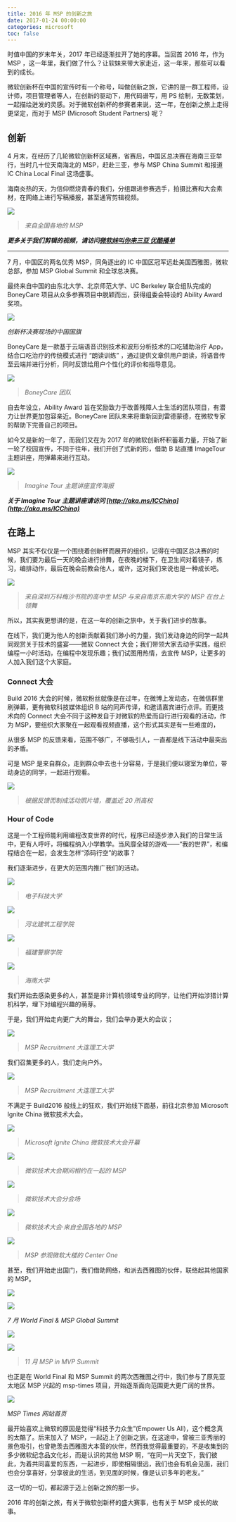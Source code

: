 ```yaml
---
title: 2016 年 MSP 的创新之旅
date: 2017-01-24 00:00:00
categories: microsoft
toc: false
---
```


时值中国的岁末年关，2017 年已经逐渐拉开了她的序幕。当回首 2016 年，作为 MSP ，这一年里，我们做了什么？让软妹来带大家走近，这一年来，那些可以看到的成长。

微软创新杯在中国的宣传时有一个称号，叫做创新之旅，它讲的是一群工程师，设计师，项目管理者等人，在创新的驱动下，用代码谱写，用 PS 绘制，无数策划，一起描绘迸发的灵感。对于微软创新杯的参赛者来说，这一年，在创新之旅上走得更坚定，而对于 MSP (Microsoft Student Partners) 呢？

<!-- more -->

## 创新

4 月末，在经历了几轮微软创新杯区域赛，省赛后，中国区总决赛在海南三亚举行，当时几十位天南海北的 MSP，赶赴三亚，参与 MSP China Summit 和报道 IC China Local Final 这场盛事。

海南炎热的天，为信仰燃烧青春的我们，分组跟进参赛选手，拍摄比赛和大会素材，在网络上进行写稿播报，甚至通宵剪辑视频。

![](https://s2.loli.net/2021/12/23/5LmXoZtBShx3qr8.jpg)

> *来自全国各地的 MSP*

***更多关于我们剪辑的视频，请访问[微软妹叫你来三亚 优酷播单](http://list.youku.com/albumlist/show/id_27159022.html?spm=a2h0j.8191423.module_basic_info.5~5!2~5~5~5~5~A)***

---

7 月，中国区的两名优秀 MSP，同角逐出的 IC 中国区冠军远赴美国西雅图，微软总部，参加 MSP Global Summit 和全球总决赛。

最终来自中国的由东北大学、北京师范大学、UC Berkeley 联合组队完成的 BoneyCare 项目从众多参赛项目中脱颖而出，获得组委会特设的 Ability Award 奖项。

![](https://s2.loli.net/2021/12/23/YuQeJ8rRjsx1bhz.jpg)

*创新杯决赛现场的中国国旗*

BoneyCare 是一款基于云端语音识别技术和波形分析技术的口吃辅助治疗 App，结合口吃治疗的传统模式进行 “朗读训练” ，通过提供文章供用户朗读，将语音传至云端并进行分析，同时反馈给用户个性化的评价和指导意见。

![](https://s2.loli.net/2021/12/23/mT4I3Q62RrPNiyB.jpg)

> *BoneyCare 团队*

自去年设立，Ability Award 旨在奖励致力于改善残障人士生活的团队项目，有潜力让世界更加包容亲近。BoneyCare 团队未来将重新回到雷德蒙德，在微软专家的帮助下完善自己的项目。

如今又是新的一年了，而我们又在为 2017 年的微软创新杯积蓄着力量，开始了新一轮了校园宣传，不同于往年，我们开创了式新的形，借助 B 站直播 ImageTour 主题讲座，用弹幕来进行互动。

![](https://s2.loli.net/2021/12/23/rBeYm89zEKX7J35.jpg)

> *Imagine Tour 主题讲座宣传海报*

***关于 Imagine Tour 主题讲座请访问 [http://aka.ms/ICChina](http://aka.ms/ICChina)***

## 在路上

MSP 其实不仅仅是一个围绕着创新杯而展开的组织，记得在中国区总决赛的时候，我们要为最后一天的晚会进行排舞，在夜晚的楼下，在卫生间对着镜子，练习，编排动作，最后在晚会前教会他人，或许，这对我们来说也是一种成长吧。

![](https://s2.loli.net/2021/12/23/BLnplNzgcPQsV1S.png)

> *来自深圳万科梅沙书院的高中生 MSP 与来自南京东南大学的 MSP 在台上领舞*

所以，其实我更想讲的是，在这一年的创新之旅中，关于我们进步的故事。

在线下，我们更为他人的创新贡献着我们渺小的力量，我们发动身边的同学一起共同观赏关于技术的盛宴——微软 Connect 大会；我们带领大家去动手实践，组织编程一小时活动，在编程中发现乐趣；我们试图用热情，去宣传 MSP，让更多的人加入我们这个大家庭。

### Connect 大会

Build 2016 大会的时候，微软粉丝就像是在过年，在微博上发动态，在微信群里刷弹幕，更有微软科技媒体组织 B 站的同声传译，和邀请嘉宾进行点评。而更技术向的 Connect 大会不同于这种发自于对微软的热爱而自行进行观看的活动，作为 MSP，要组织大家聚在一起观看视频直播，这个形式其实是有一些难度的，

从很多 MSP 的反馈来看，范围不够广，不够吸引人，一直都是线下活动中最突出的矛盾。

可是 MSP 是来自群众，走到群众中去也十分容易，于是我们便以寝室为单位，带动身边的同学，一起进行观看。

![](https://raw.githubusercontent.com/yvonshong/picbed/master/6b2f6355ly1fyo5bliqt8j23nd2qjnpj.jpg)

> *根据反馈而制成活动照片墙，覆盖近 20 所高校*

### Hour of Code

这是一个工程师能利用编程改变世界的时代，程序已经逐步渗入我们的日常生活中，更有人呼吁，将编程纳入小学教学。当风靡全球的游戏——“我的世界”，和编程结合在一起，会发生怎样“添码行空”的故事？

我们逐渐进步，在更大的范围内推广我们的活动。

![](https://raw.githubusercontent.com/yvonshong/picbed/master/6b2f6355ly1fyo5b6hw9wj21fe0swwoh.jpg)

> *电子科技大学*

![](https://raw.githubusercontent.com/yvonshong/picbed/master/6b2f6355ly1fyo5b9y7imj22v71nye83.jpg)

> *河北建筑工程学院*

![](https://raw.githubusercontent.com/yvonshong/picbed/master/6b2f6355ly1fyo5bi86dfj23k02dcb2c.jpg)

> *福建警察学院*

![](https://raw.githubusercontent.com/yvonshong/picbed/master/6b2f6355ly1fyo5bixppnj23k02o04qs.jpg)

> *海南大学*

我们开始去感染更多的人，甚至是非计算机领域专业的同学，让他们开始涉猎计算机科学，埋下对编程兴趣的萌芽。

于是，我们开始走向更广大的舞台，我们会举办更大的会议；

![](https://raw.githubusercontent.com/yvonshong/picbed/master/6b2f6355ly1fyo5bk31zrj24842d3x6t.jpg)

> *MSP Recruitment 大连理工大学*

我们召集更多的人，我们走向户外。

![](https://raw.githubusercontent.com/yvonshong/picbed/master/6b2f6355ly1fyo5bdq51gj23402c0npf.jpg)

> *MSP Recruitment 大连理工大学*

不满足于 Build2016 般线上的狂欢，我们开始线下面基，前往北京参加 Microsoft Ignite China 微软技术大会。

![](https://raw.githubusercontent.com/yvonshong/picbed/master/6b2f6355ly1fyo5b8jbm4j218x0rgat0.jpg )

> *Microsoft Ignite China 微软技术大会开幕*

![](https://raw.githubusercontent.com/yvonshong/picbed/master/6b2f6355ly1fyo5b77b2oj22l30cvh6k.jpg)

> *微软技术大会期间相约在一起的 MSP*

![](https://raw.githubusercontent.com/yvonshong/picbed/master/6b2f6355ly1fyo5b6tq3aj218w0muqfr.jpg)

> *微软技术大会分会场*

![](https://raw.githubusercontent.com/yvonshong/picbed/master/6b2f6355ly1fyo5b6rmttj20zk0nqk1z.jpg)

> *微软技术大会·来自全国各地的 MSP*

![](https://raw.githubusercontent.com/yvonshong/picbed/master/6b2f6355ly1fyo5b6q9isj20hs0bv0vo.jpg)

> *MSP 参观微软大楼的 Center One*

甚至，我们开始走出国门，我们借助网络，和派去西雅图的伙伴，联络起其他国家的 MSP。

![](https://raw.githubusercontent.com/yvonshong/picbed/master/6b2f6355ly1fyo5b735iyj21bm0vrn6f.jpgg)

![](https://raw.githubusercontent.com/yvonshong/picbed/master/6b2f6355ly1fyo5b734asj20ja0ctad3.jpg)

*7 月 World Final & MSP Global Summit*

![](https://raw.githubusercontent.com/yvonshong/picbed/master/6b2f6355ly1fyo5bh201mj245c2c07wk.jpg)

![](https://raw.githubusercontent.com/yvonshong/picbed/master/6b2f6355ly1fyo5b8u0l9j21kw16o1gy.jpg)

> *11 月 MSP in MVP Summit*

也正是在 World Final 和 MSP Summit 的两次西雅图之行中，我们参与了原先亚太地区 MSP 兴起的 msp-times 项目，开始逐渐面向范围更大更广阔的世界。

![](https://raw.githubusercontent.com/yvonshong/picbed/master/6b2f6355ly1fyo5b6i7t7j21o012cn1h.jpg)

*MSP Times 网站首页*

最开始喜欢上微软的原因是觉得“科技予力众生”(Empower Us All)，这个概念真的太酷了。后来加入了 MSP，一起迈上了创新之旅，在这途中，曾被三亚秀丽的景色吸引，也曾艳羡去西雅图大本营的伙伴，然而我觉得最重要的，不是收集到的多少微软纪念品文化衫，而是认识的其他 MSP 啊，“在同一片天空下，我们彼此，为着共同喜爱的东西，一起进步，即使相隔很远，我们也会有机会见面，我们也会分享喜好，分享彼此的生活，到见面的时候，像是认识多年的老友。”

这一切的一切，都起源于迈上创新之旅的那一步。 

2016 年的创新之旅，有关于微软创新杯的盛大赛事，也有关于 MSP 成长的故事。

